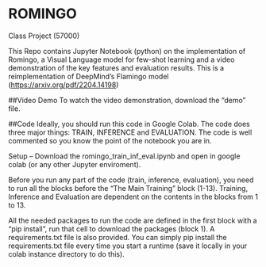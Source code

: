 # ROMINGO
Class Project (57000)

This Repo contains Jupyter Notebook (python) on the implementation of Romingo, a Visual Language model for few-shot learning and a video demonstration of the key features and evaluation results. This is a reimplementation of DeepMind’s Flamingo model (https://arxiv.org/pdf/2204.14198)

##Video Demo
To watch the video demonstration, download the “demo” file.

##Code
Ideally, you should run this code in Google Colab. 
The code does three major things: TRAIN, INFERENCE and EVALUATION. The code is well commented so you know the point of the notebook you are in. 

Setup – Download the romingo_train_inf_eval.ipynb and open in google colab (or any other Jupyter enviroment).

Before you run any part of the code (train, inference, evaluation), you need to run all the blocks before the “The Main Training” block (1-13). Training, Inference and Evaluation are dependent on the contents in the blocks from 1 to 13.

All the needed packages to run the code are defined in the first block with a “pip install”, run that cell to download the packages (block 1). A requirements.txt file is also provided. You can simply pip install the requirements.txt file every time you start a runtime (save it locally in your colab instance directory to do this).

